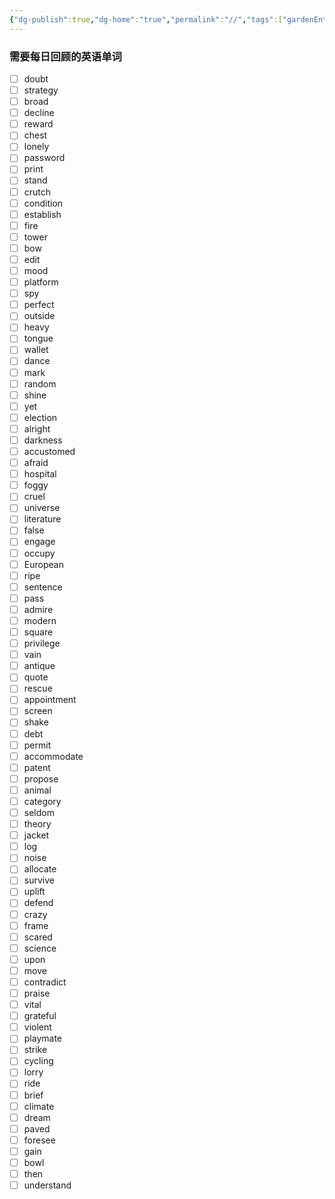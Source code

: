 ```yaml
---
{"dg-publish":true,"dg-home":"true","permalink":"//","tags":["gardenEntry"],"dgPassFrontmatter":true}
---
```




### 需要每日回顾的英语单词
- [ ] doubt
- [ ] strategy
- [ ] broad
- [ ] decline
- [ ] reward
- [ ] chest
- [ ] lonely
- [ ] password
- [ ] print
- [ ] stand
- [ ] crutch
- [ ] condition
- [ ] establish
- [ ] fire
- [ ] tower
- [ ] bow
- [ ] edit
- [ ] mood
- [ ] platform
- [ ] spy
- [ ] perfect
- [ ] outside
- [ ] heavy
- [ ] tongue
- [ ] wallet
- [ ] dance
- [ ] mark
- [ ] random
- [ ] shine
- [ ] yet
- [ ] election
- [ ] alright
- [ ] darkness
- [ ] accustomed
- [ ] afraid
- [ ] hospital
- [ ] foggy
- [ ] cruel
- [ ] universe
- [ ] literature
- [ ] false
- [ ] engage
- [ ] occupy
- [ ] European
- [ ] ripe
- [ ] sentence
- [ ] pass
- [ ] admire
- [ ] modern
- [ ] square
- [ ] privilege
- [ ] vain
- [ ] antique
- [ ] quote
- [ ] rescue
- [ ] appointment
- [ ] screen
- [ ] shake
- [ ] debt
- [ ] permit
- [ ] accommodate
- [ ] patent
- [ ] propose
- [ ] animal
- [ ] category
- [ ] seldom
- [ ] theory
- [ ] jacket
- [ ] log
- [ ] noise
- [ ] allocate
- [ ] survive
- [ ] uplift
- [ ] defend
- [ ] crazy
- [ ] frame
- [ ] scared
- [ ] science
- [ ] upon
- [ ] move
- [ ] contradict
- [ ] praise
- [ ] vital
- [ ] grateful
- [ ] violent
- [ ] playmate
- [ ] strike
- [ ] cycling
- [ ] lorry
- [ ] ride
- [ ] brief
- [ ] climate
- [ ] dream
- [ ] paved
- [ ] foresee
- [ ] gain
- [ ] bowl
- [ ] then
- [ ] understand
